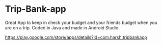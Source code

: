 # Trip-Bank-app
Great App to keep in check your budget and your friends budget when you are on a trip. Coded in Java and made in Android Studio

https://play.google.com/store/apps/details?id=com.harsh.tripbankapp
